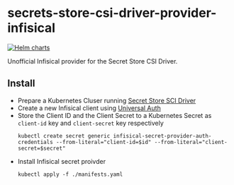 # secrets-store-csi-driver-provider-infisical
[![Helm charts](https://img.shields.io/endpoint?url=https://artifacthub.io/badge/repository/secrets-store-csi-driver-provider-infisical&label=Helm+charts)](https://artifacthub.io/packages/search?repo=secrets-store-csi-driver-provider-infisical)

Unofficial Infisical provider for the Secret Store CSI Driver.

## Install
- Prepare a Kubernetes Cluser running [Secret Store SCI Driver](https://secrets-store-csi-driver.sigs.k8s.io/getting-started/installation.html)
- Create a new Infisical client using [Universal Auth](https://infisical.com/docs/documentation/platform/identities/universal-auth)
- Store the Client ID and the Client Secret to a Kubernetes Secret as `client-id` key and `client-secret` key respectively  
  ```
  kubectl create secret generic infisical-secret-provider-auth-credentials --from-literal="client-id=$id" --from-literal="client-secret=$secret"
  ```
- Install Infisical secret proivder
  ```
  kubectl apply -f ./manifests.yaml
  ```
